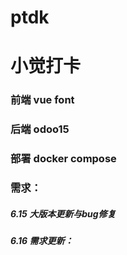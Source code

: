 # ptdk
# 小觉打卡

### 前端 vue  font
### 后端 odoo15 
### 部署 docker compose

### 需求：

##### 6.15 大版本更新与bug修复

##### 6.16 需求更新：
